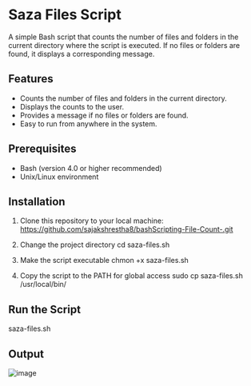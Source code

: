 # Saza Files Script

A simple Bash script that counts the number of files and folders in the current directory where the script is executed. If no files or folders are found, it displays a corresponding message.

## Features

- Counts the number of files and folders in the current directory.
- Displays the counts to the user.
- Provides a message if no files or folders are found.
- Easy to run from anywhere in the system.

## Prerequisites

- Bash (version 4.0 or higher recommended)
- Unix/Linux environment

## Installation

1. Clone this repository to your local machine:
   https://github.com/sajakshrestha8/bashScripting-File-Count-.git

2. Change the project directory
   cd saza-files.sh

3. Make the script executable
   chmon +x saza-files.sh

4. Copy the script to the PATH for global access
   sudo cp saza-files.sh /usr/local/bin/

## Run the Script
  saza-files.sh

## Output
  ![image](https://github.com/user-attachments/assets/5f8db3ce-293e-4473-a5df-4b2e0658475f)
